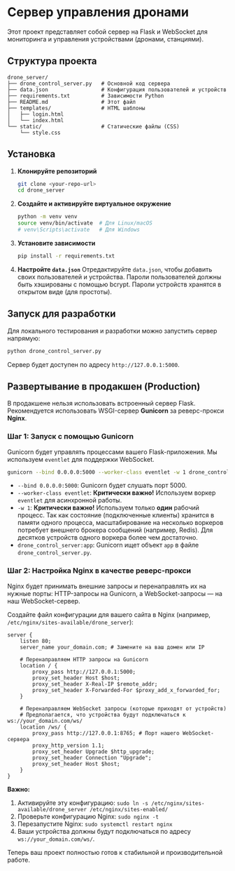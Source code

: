 # Сервер управления дронами

Этот проект представляет собой сервер на Flask и WebSocket для мониторинга и управления устройствами (дронами, станциями).

## Структура проекта

```
drone_server/
├── drone_control_server.py   # Основной код сервера
├── data.json                 # Конфигурация пользователей и устройств
├── requirements.txt          # Зависимости Python
├── README.md                 # Этот файл
├── templates/                # HTML шаблоны
│   ├── login.html
│   └── index.html
└── static/                   # Статические файлы (CSS)
    └── style.css
```

## Установка

1.  **Клонируйте репозиторий**
    ```bash
    git clone <your-repo-url>
    cd drone_server
    ```

2.  **Создайте и активируйте виртуальное окружение**
    ```bash
    python -m venv venv
    source venv/bin/activate  # Для Linux/macOS
    # venv\Scripts\activate   # Для Windows
    ```

3.  **Установите зависимости**
    ```bash
    pip install -r requirements.txt
    ```

4.  **Настройте `data.json`**
    Отредактируйте `data.json`, чтобы добавить своих пользователей и устройства. Пароли пользователей должны быть хэшированы с помощью bcrypt. Пароли устройств хранятся в открытом виде (для простоты).

## Запуск для разработки

Для локального тестирования и разработки можно запустить сервер напрямую:

```bash
python drone_control_server.py
```

Сервер будет доступен по адресу `http://127.0.0.1:5000`.

## Развертывание в продакшен (Production)

В продакшене нельзя использовать встроенный сервер Flask. Рекомендуется использовать WSGI-сервер **Gunicorn** за реверс-прокси **Nginx**.

### Шаг 1: Запуск с помощью Gunicorn

Gunicorn будет управлять процессами вашего Flask-приложения. Мы используем `eventlet` для поддержки WebSocket.

```bash
gunicorn --bind 0.0.0.0:5000 --worker-class eventlet -w 1 drone_control_server:app
```

*   `--bind 0.0.0.0:5000`: Gunicorn будет слушать порт 5000.
*   `--worker-class eventlet`: **Критически важно!** Используем воркер `eventlet` для асинхронной работы.
*   `-w 1`: **Критически важно!** Используем только **один** рабочий процесс. Так как состояние (подключенные клиенты) хранится в памяти одного процесса, масштабирование на несколько воркеров потребует внешнего брокера сообщений (например, Redis). Для десятков устройств одного воркера более чем достаточно.
*   `drone_control_server:app`: Gunicorn ищет объект `app` в файле `drone_control_server.py`.

### Шаг 2: Настройка Nginx в качестве реверс-прокси

Nginx будет принимать внешние запросы и перенаправлять их на нужные порты: HTTP-запросы на Gunicorn, а WebSocket-запросы — на наш WebSocket-сервер.

Создайте файл конфигурации для вашего сайта в Nginx (например, `/etc/nginx/sites-available/drone_server`):

```nginx
server {
    listen 80;
    server_name your_domain.com; # Замените на ваш домен или IP

    # Перенаправляем HTTP запросы на Gunicorn
    location / {
        proxy_pass http://127.0.0.1:5000;
        proxy_set_header Host $host;
        proxy_set_header X-Real-IP $remote_addr;
        proxy_set_header X-Forwarded-For $proxy_add_x_forwarded_for;
    }

    # Перенаправляем WebSocket запросы (которые приходят от устройств)
    # Предполагается, что устройства будут подключаться к ws://your_domain.com/ws/
    location /ws/ {
        proxy_pass http://127.0.0.1:8765; # Порт нашего WebSocket-сервера
        proxy_http_version 1.1;
        proxy_set_header Upgrade $http_upgrade;
        proxy_set_header Connection "Upgrade";
        proxy_set_header Host $host;
    }
}
```

**Важно:**
1.  Активируйте эту конфигурацию: `sudo ln -s /etc/nginx/sites-available/drone_server /etc/nginx/sites-enabled/`
2.  Проверьте конфигурацию Nginx: `sudo nginx -t`
3.  Перезапустите Nginx: `sudo systemctl restart nginx`
4.  Ваши устройства должны будут подключаться по адресу `ws://your_domain.com/ws/`.

Теперь ваш проект полностью готов к стабильной и производительной работе.
